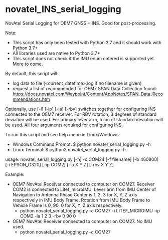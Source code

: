 # novatel_INS_serial_logging

NovAtel Serial Logging for OEM7 GNSS + INS. Good for post-processing.

Note: 
- This script has only been tested with Python 3.7 and it should work with Python 3.7+
- All libraries used are native to Python 3.7+
- This script does not check if the IMU enum entered is supported yet. More to come.

By default, this script will:
- log data to file (<current_datetime>.log if no filename is given)
- request a list of recommended for OEM7 SPAN Data Collection found: https://docs.novatel.com/Waypoint/Content/AppNotes/SPAN_Data_Recommendations.htm

Optionally, use [-i] [-ip] [-la] [-rbv] switches together for configuring INS connected to the OEM7 receiver. For RBV rotation, 3 degrees of standard deviation will be used. For primary lever arm, 5 cm of standard deviation will be used. All four arguments required for configuring INS.



To run this script and see help menu in Linux/Windows:
- Windows Command Prompt: $ python novatel_serial_logging.py -h
- Linux Terminal:         $ python3 novatel_serial_logging.py -h

usage: novatel_serial_logging.py [-h] -c COM24 [-f filename] [-b 460800]
                                 [-i EPSON_G320] [-ip COM2] [-la X Y Z]
                                 [-rbv X Y Z]
  
Example:
- OEM7 NovAtel Receiver connected to computer on COM27. Receiver COM2 is connected to Litef_microIMU. Lever arm from IMU Center of Navigation to Antenna Phase Center is 1, 2, 3 for X, Y, Z axis respectively in IMU Body Frame. Rotation from IMU Body Frame to Vehicle Frame is 0, 90, 0 for X, Y, Z axis respectively.
  - python novatel_serial_logging.py -c COM27 -i LITEF_MICROIMU -ip COM2 -la 1 2 3 -rbv 0 90 0
- OEM7 NovAtel Receiver connected to computer on COM27. No IMU used.
  - python novatel_serial_logging.py -c COM27
